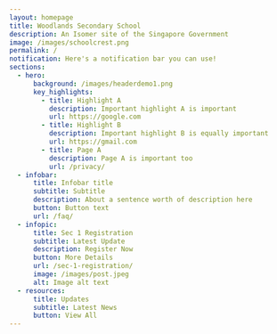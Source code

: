 ```yaml
---
layout: homepage
title: Woodlands Secondary School
description: An Isomer site of the Singapore Government
image: /images/schoolcrest.png
permalink: /
notification: Here's a notification bar you can use!
sections:
  - hero:
      background: /images/headerdemo1.png
      key_highlights:
        - title: Highlight A
          description: Important highlight A is important
          url: https://google.com
        - title: Highlight B
          description: Important highlight B is equally important
          url: https://gmail.com
        - title: Page A
          description: Page A is important too
          url: /privacy/
  - infobar:
      title: Infobar title
      subtitle: Subtitle
      description: About a sentence worth of description here
      button: Button text
      url: /faq/
  - infopic:
      title: Sec 1 Registration
      subtitle: Latest Update
      description: Register Now
      button: More Details
      url: /sec-1-registration/
      image: /images/post.jpeg
      alt: Image alt text
  - resources:
      title: Updates
      subtitle: Latest News
      button: View All
---
```

